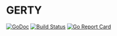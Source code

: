 # GERTY


[![GoDoc](https://godoc.org/github.com/unprofession-al/gerty?status.svg)](https://godoc.org/github.com/unprofession-al/gerty)
[![Build Status](https://travis-ci.org/unprofession-al/gerty.svg?branch=master)](https://travis-ci.org/unprofession-al/gerty)
[![Go Report Card](http://goreportcard.com/badge/unprofession-al/gerty)](http://goreportcard.com/report/unprofession-al/gerty)
